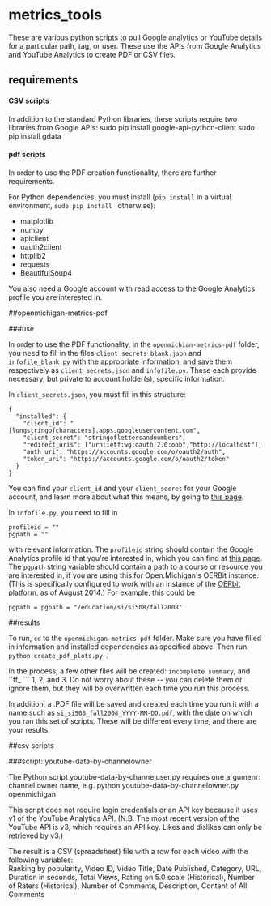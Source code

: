 metrics_tools
=============

These are various python scripts to pull Google analytics or YouTube details for a particular path, tag, or user. These use the APIs from Google Analytics and YouTube Analytics to create PDF or CSV files. 


## requirements

#### CSV scripts
In addition to the standard Python libraries, these scripts require two libraries from Google APIs: 
sudo pip install google-api-python-client
sudo pip install gdata

#### pdf scripts
In order to use the PDF creation functionality, there are further requirements.

For Python dependencies, you must install (``` pip install ``` in a virtual environment, ```sudo pip install ``` otherwise):

- matplotlib
- numpy
- apiclient
- oauth2client
- httplib2
- requests
- BeautifulSoup4

You also need a Google account with read access to the Google Analytics profile you are interested in.

##openmichigan-metrics-pdf

###use

In order to use the PDF functionality, in the ``` openmichian-metrics-pdf ``` folder, you need to fill in the files ``` client_secrets_blank.json ``` and ``` infofile_blank.py ``` with the appropriate information, and save them respectively as ``` client_secrets.json ``` and ``` infofile.py ```. These each provide necessary, but private to account holder(s), specific information.

In ``` client_secrets.json ```, you must fill in this structure:

```
{
  "installed": {
    "client_id": "[longstringofcharacters].apps.googleusercontent.com",
    "client_secret": "stringoflettersandnumbers",
    "redirect_uris": ["urn:ietf:wg:oauth:2.0:oob","http://localhost"],
    "auth_uri": "https://accounts.google.com/o/oauth2/auth",
    "token_uri": "https://accounts.google.com/o/oauth2/token"
  }
}
```

You can find your ``` client_id ``` and your ``` client_secret ``` for your Google account, and learn more about what this means, by going to [this page](https://developers.google.com/api-client-library/python/guide/aaa_client_secrets).

In ``` infofile.py ```, you need to fill in

```
profileid = ""
pgpath = ""
```

with relevant information. The ``` profileid ``` string should contain the Google Analytics profile id that you're interested in, which you can find at [this page](). The ``` pgpath ``` string variable should contain a path to a course or resource you are interested in, if you are using this for Open.Michigan's OERBit instance. (This is specifically configured to work with an instance of the [OERbit platform](), as of August 2014.) For example, this could be

```pgpath = pgpath = "/education/si/si508/fall2008" ```

##results

To run, ``` cd ``` to the ``` openmichigan-metrics-pdf ``` folder. Make sure you have filled in information and installed dependencies as specified above. Then run ```python create_pdf_plots.py ```.

In the process, a few other files will be created: ``` incomplete summary ```, and ``tf_ ``` 1, 2, and 3. Do not worry about these -- you can delete them or ignore them, but they will be overwritten each time you run this process.

In addition, a .PDF file will be saved and created each time you run it with a name such as ``` si_si508_fall2008_YYYY-MM-DD.pdf ```, with the date on which you ran this set of scripts. These will be different every time, and there are your results.


##csv scripts

###script: youtube-data-by-channelowner

The Python script youtube-data-by-channeluser.py requires one argumenr: channel owner name, 
e.g. python youtube-data-by-channelowner.py openmichigan


This script does not require login credentials or an API key because it uses v1 of the YouTube Analytics API. (N.B. The most recent version of the YouTube API is v3, which requires an API key. Likes and dislikes can only be retrieved by v3.)

The result is a CSV (spreadsheet) file with a row for each video with the following variables:  
Ranking by popularity, Video ID, Video Title, Date Published, Category, URL, Duration in seconds, Total Views, Rating on 5.0 scale (Historical), Number of Raters (Historical), Number of Comments, Description, Content of All Comments
